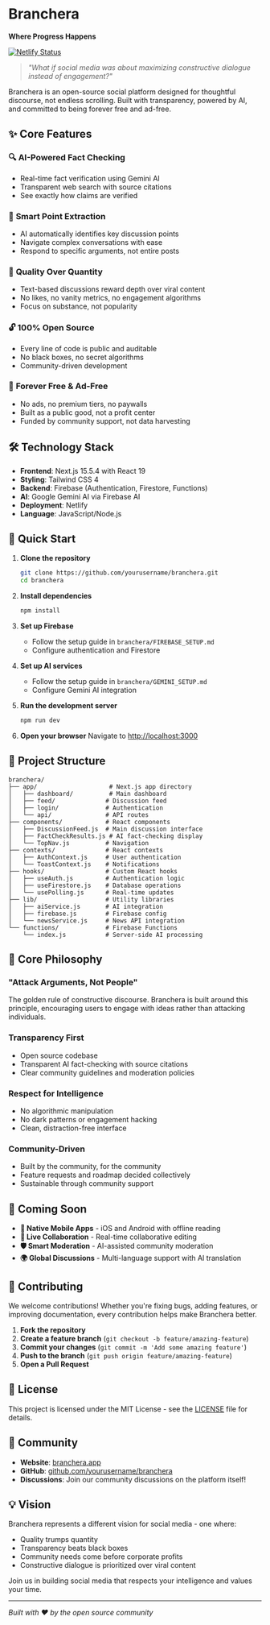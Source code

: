 # Branchera
**Where Progress Happens**

[![Netlify Status](https://api.netlify.com/api/v1/badges/eee5ae77-ff80-46b7-8a37-b38af43fde8e/deploy-status)](https://app.netlify.com/projects/branchera/deploys)

> *"What if social media was about maximizing constructive dialogue instead of engagement?"*

Branchera is an open-source social platform designed for thoughtful discourse, not endless scrolling. Built with transparency, powered by AI, and committed to being forever free and ad-free.

## ✨ Core Features

### 🔍 **AI-Powered Fact Checking**
- Real-time fact verification using Gemini AI
- Transparent web search with source citations
- See exactly how claims are verified

### 🎯 **Smart Point Extraction**
- AI automatically identifies key discussion points
- Navigate complex conversations with ease
- Respond to specific arguments, not entire posts

### 🌟 **Quality Over Quantity**
- Text-based discussions reward depth over viral content
- No likes, no vanity metrics, no engagement algorithms
- Focus on substance, not popularity

### 🔓 **100% Open Source**
- Every line of code is public and auditable
- No black boxes, no secret algorithms
- Community-driven development

### 🚫 **Forever Free & Ad-Free**
- No ads, no premium tiers, no paywalls
- Built as a public good, not a profit center
- Funded by community support, not data harvesting

## 🛠️ Technology Stack

- **Frontend**: Next.js 15.5.4 with React 19
- **Styling**: Tailwind CSS 4
- **Backend**: Firebase (Authentication, Firestore, Functions)
- **AI**: Google Gemini AI via Firebase AI
- **Deployment**: Netlify
- **Language**: JavaScript/Node.js

## 🚀 Quick Start

1. **Clone the repository**
   ```bash
   git clone https://github.com/yourusername/branchera.git
   cd branchera
   ```

2. **Install dependencies**
   ```bash
   npm install
   ```

3. **Set up Firebase**
   - Follow the setup guide in `branchera/FIREBASE_SETUP.md`
   - Configure authentication and Firestore

4. **Set up AI services**
   - Follow the setup guide in `branchera/GEMINI_SETUP.md`
   - Configure Gemini AI integration

5. **Run the development server**
   ```bash
   npm run dev
   ```

6. **Open your browser**
   Navigate to [http://localhost:3000](http://localhost:3000)

## 📁 Project Structure

```
branchera/
├── app/                    # Next.js app directory
│   ├── dashboard/          # Main dashboard
│   ├── feed/              # Discussion feed
│   ├── login/             # Authentication
│   └── api/               # API routes
├── components/            # React components
│   ├── DiscussionFeed.js  # Main discussion interface
│   ├── FactCheckResults.js # AI fact-checking display
│   └── TopNav.js          # Navigation
├── contexts/              # React contexts
│   ├── AuthContext.js     # User authentication
│   └── ToastContext.js    # Notifications
├── hooks/                 # Custom React hooks
│   ├── useAuth.js         # Authentication logic
│   ├── useFirestore.js    # Database operations
│   └── usePolling.js      # Real-time updates
├── lib/                   # Utility libraries
│   ├── aiService.js       # AI integration
│   ├── firebase.js        # Firebase config
│   └── newsService.js     # News API integration
└── functions/             # Firebase Functions
    └── index.js           # Server-side AI processing
```

## 🎯 Core Philosophy

### **"Attack Arguments, Not People"**
The golden rule of constructive discourse. Branchera is built around this principle, encouraging users to engage with ideas rather than attacking individuals.

### **Transparency First**
- Open source codebase
- Transparent AI fact-checking with source citations
- Clear community guidelines and moderation policies

### **Respect for Intelligence**
- No algorithmic manipulation
- No dark patterns or engagement hacking
- Clean, distraction-free interface

### **Community-Driven**
- Built by the community, for the community
- Feature requests and roadmap decided collectively
- Sustainable through community support

## 🔮 Coming Soon

- **📱 Native Mobile Apps** - iOS and Android with offline reading
- **🤝 Live Collaboration** - Real-time collaborative editing
- **🛡️ Smart Moderation** - AI-assisted community moderation
- **🌍 Global Discussions** - Multi-language support with AI translation

## 🤝 Contributing

We welcome contributions! Whether you're fixing bugs, adding features, or improving documentation, every contribution helps make Branchera better.

1. **Fork the repository**
2. **Create a feature branch** (`git checkout -b feature/amazing-feature`)
3. **Commit your changes** (`git commit -m 'Add some amazing feature'`)
4. **Push to the branch** (`git push origin feature/amazing-feature`)
5. **Open a Pull Request**

## 📄 License

This project is licensed under the MIT License - see the [LICENSE](LICENSE) file for details.

## 🌟 Community

- **Website**: [branchera.app](https://branchera.app)
- **GitHub**: [github.com/yourusername/branchera](https://github.com/yourusername/branchera)
- **Discussions**: Join our community discussions on the platform itself!

## 💡 Vision

Branchera represents a different vision for social media - one where:
- Quality trumps quantity
- Transparency beats black boxes
- Community needs come before corporate profits
- Constructive dialogue is prioritized over viral content

Join us in building social media that respects your intelligence and values your time.

---

*Built with ❤️ by the open source community*
